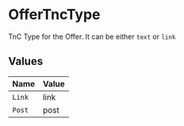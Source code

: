 # OfferTncType

TnC Type for the Offer. It can be either `text` or `link`


## Values

| Name   | Value  |
| ------ | ------ |
| `Link` | link   |
| `Post` | post   |